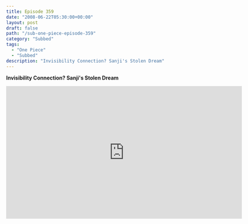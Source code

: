 ```yaml
---
title: Episode 359
date: "2008-06-22T05:30:00+00:00"
layout: post
draft: false
path: "/sub-one-piece-episode-359"
category: "Subbed"
tags:
  - "One Piece"
  - "Subbed"
description: "Invisibility Connection? Sanji's Stolen Dream"
---
```


**Invisibility Connection? Sanji's Stolen Dream**

<iframe width="640" height="360" src="https://www.rapidvideo.com/e/FXV0K0HC1P" frameborder="0" marginwidth=0 marginheight=0 scrolling=no allowfullscreen></iframe>

